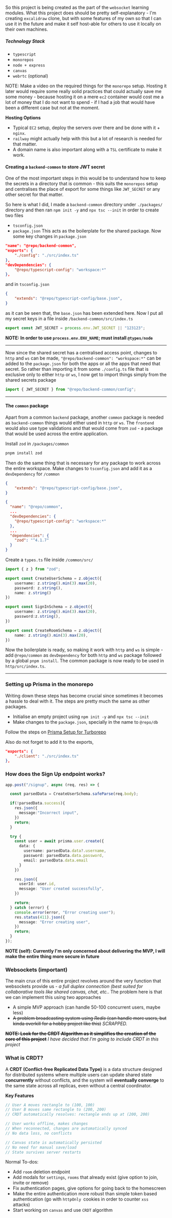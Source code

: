 So this project is being created as the part of the `websocket` learning modules. What this project does should be pretty self-explanatory - I'm creating `excalidraw` clone, but with some features of my own so that I can use it in the future and make it self host-able for others to use it locally on their own machines. 

##### Technology Stack
- `typescript`
- `monorepos`
- `node + express`
- `canvas`
- `webrtc` (optional)

NOTE: Make a video on the required things for the `monorepo` setup. Hosting it later would require some really solid practices that could actually save me some money - because hosting it on a mere `ec2` container would cost me a lot of money that I do not want to spend - if I had a job that would have been a different case but not at the moment.

**Hosting Options**
- Typical `EC2` setup, deploy the servers over there and be done with it + `nginx`.
- `railway` might actually help with this but a lot of research is needed for that matter.
- A domain name is also important along with a `TSL` certificate to make it work.

#### Creating a `backend-common` to store JWT secret
One of the most important steps in this would be to understand how to keep the secrets in a directory that is common - this suits the `monorepos` setup and centralises the place of export for some things like `JWT_SECRET` or any other secret for that matter.

So here is what I did, I made a `backend-common` directory under `./packages/` directory and then ran `npm init -y` and `npx tsc --init` in order to create two files
- `tsconfig.json`
- `package.json`
This acts as the boilerplate for the shared package. Now some key changes in `package.json`
```json
"name": "@repo/backend-common",
"exports": {
    "./config": "./src/index.ts"
},
"devDependencies": {
    "@repo/typescript-config": "workspace:*"
},
```
and in `tsconfig.json`
```json
{
	"extends": "@repo/typescript-config/base.json",
}
```
as it can be seen that, the `base.json` has been extended here. Now I put all my secret keys in a file inside `/backend-common/src/index.ts`
```js
export const JWT_SECRET = process.env.JWT_SECRET || "123123";
```

**NOTE: In order to use `process.env.ENV_NAME`; must install `@types/node`**

---

Now since the shared secret has a centralised access point, changes to `http` and `ws` can be made, `"@repo/backend-common": "workspace:*"` can be added to the `package.json` for both the apps or all the apps that need that secret. So rather than importing it from some `./config.ts` file that is exclusive only to either `http` or `ws`, I now get to import things simply from the shared secrets package
```ts
import { JWT_SECRET } from "@repo/backend-common/config";
```

---
#### The `common` package
Apart from a common `backend` package, another `common` package is needed as `backend-common` things would either used in `http` or `ws`. The `frontend` would also use type validations and that would come from `zod` - a package that would be used across the entire application.

Install `zod` in `/packages/common`
```js
pnpm install zod
```

Then do the same thing that is necessary for any package to work across the entire workspace. Make changes to `tsconfig.json` and add it as a `devDependency` for `/common`
```json
{
	"extends": "@repo/typescript-config/base.json",
}
```

```json
{
  "name": "@repo/common",
  ...
  "devDependencies": {
    "@repo/typescript-config": "workspace:*"
  },
  ...
  "dependencies": {
    "zod": "^4.1.7"
  }
}

```

Create a `types.ts` file inside `/common/src/`
```ts
import { z } from "zod";

export const CreateUserSchema = z.object({
    username: z.string().min(3).max(20),
    password: z.string(),
    name: z.string()
})

export const SignInSchema = z.object({
    username: z.string().min(3).max(20),
    password:z.string(),
})

export const CreateRoomSchema = z.object({
    name: z.string().min(3).max(20),
})
```

Now the boilerplate is ready, so making it work with `http` and `ws` is simple - add `@repo/common` as `devDependency` for both `http` and `ws` package followed by a global `pnpm install`. The common package is now ready to be used in `http/src/index.ts`.

---
### Setting up Prisma in the monorepo
Writing down these steps has become crucial since sometimes it becomes a hassle to deal with it. The steps are pretty much the same as other packages.
- Initialise an empty project using `npm init -y` and `npx tsc --init`
- Make changes to the `package.json`, specially in the name to `@repo/db`

Follow the steps on [Prisma Setup for Turborepo](https://www.prisma.io/docs/guides/turborepo#1-create-your-monorepo-using-turborepo)

Also do not forget to add it to the exports,
```json
"exports": {
    "./client": "./src/index.ts"
},
```

### How does the Sign Up endpoint works?
```ts
app.post("/signup", async (req, res) => {

  const parsedData = CreateUserSchema.safeParse(req.body);

  if(!parsedData.success){
    res.json({
      message:"Incorrect input",
    })
    return;
  }

  try {
    const user = await prisma.user.create({
      data: {
        username: parsedData.data?.username,
        password: parsedData.data.password,
        email: parsedData.data.email
      }
    })

    res.json({
      userId: user.id,
      message: "User created successfully",
    })

    return;
  } catch (error) {
    console.error(error, "Error creating user");
    res.status(411).json({
      message: "Error creating user",
    })
    return;
  }
});
```

**NOTE (self): Currently I'm only concerned about delivering the MVP, I will make the entire thing more secure in future**

### Websockets (important)
The main crux of this entire project revolves around the very function that websockets provide us - *a full duplex connection (best suited for collaborative tools like shared canvas, chat, etc.*. The problem here is that we can implement this using two approaches 
- A simple MVP approach (can handle 50-100 concurrent users, maybe less)
- ~~A problem broadcasting system using *Redis* (can handle more users, but kinda overkill for a hobby project like this)~~ *SCRAPPED.*

~~**NOTE: Look for the CRDT Algorithm as it simplifies the creation of the core of this project**~~
*I have decided that I'm going to include CRDT in this project*

### What is CRDT?
A **CRDT (Conflict-free Replicated Data Type)** is a data structure designed for distributed systems where multiple users can update shared state **concurrently** without conflicts, and the system will **eventually converge** to the same state across all replicas, even without a central coordinator.

**Key Features**
```ts
// User A moves rectangle to (100, 100)
// User B moves same rectangle to (200, 200)
// CRDT automatically resolves: rectangle ends up at (200, 200)

// User works offline, makes changes
// When reconnected, changes are automatically synced
// No data loss, no conflicts

// Canvas state is automatically persisted
// No need for manual save/load
// State survives server restarts
```

Normal To-dos:
- Add `room` deletion endpoint
- Add modals for `settings`, `rooms` that already exist (give option to join, invite or remove)
- Fix authentication pages, give options for going back to the homescreen
- Make the entire authentication more robust than simple token based authentication (go with `httpOnly `cookies in order to counter `xss` attacks)
- Start working on `canvas` and use `CRDT` algorithm
